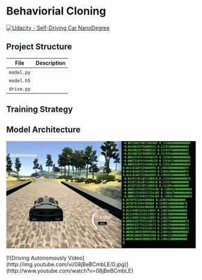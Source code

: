 # Behaviorial Cloning

[![Udacity - Self-Driving Car NanoDegree](https://s3.amazonaws.com/udacity-sdc/github/shield-carnd.svg)](http://www.udacity.com/drive)

## Project Structure

| File                         | Description                                                                        |
| ---------------------------- | ---------------------------------------------------------------------------------- |
| `model.py`                   | |
| `model.h5`                   | |
| `drive.py`                   | |

## Training Strategy


## Model Architecture

[](https://arxiv.org/abs/1604.07316)


<p align="center">
  <img src="Media/BehavioralCloning.gif" alt="Driving Autonomously"/>
</p>
[![Driving Autonomously Video](http://img.youtube.com/vi/08jBeBCmbLE/0.jpg)](http://www.youtube.com/watch?v=08jBeBCmbLE)
